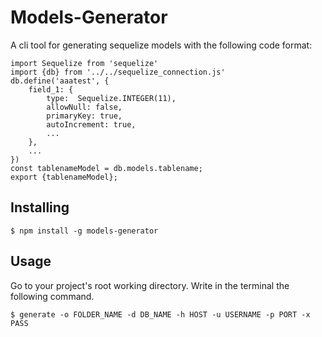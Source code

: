 # Models-Generator
A cli tool for generating sequelize models with the following code format:
```
import Sequelize from 'sequelize'
import {db} from '../../sequelize_connection.js'
db.define('aaatest', {
    field_1: {
        type:  Sequelize.INTEGER(11),
        allowNull: false,
        primaryKey: true,
        autoIncrement: true,
        ...
    },
    ...
})
const tablenameModel = db.models.tablename;
export {tablenameModel};
```

## Installing

```
$ npm install -g models-generator
```

## Usage
Go to your project's root working directory.
Write in the terminal the following command.

```
$ generate -o FOLDER_NAME -d DB_NAME -h HOST -u USERNAME -p PORT -x PASS
```
